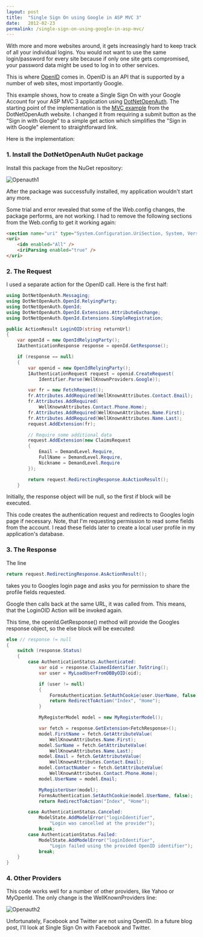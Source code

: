```yaml
---
layout: post
title:  "Single Sign On using Google in ASP MVC 3"
date:   2012-02-23
permalink: /single-sign-on-using-google-in-asp-mvc/
---
```

With more and more websites around, it gets increasingly hard to keep track of all your individual logins. You would not want to use the same login/password for every site because if only one site gets compromised, your password data might be used to log in to other services.

This is where [OpenID](http://www.openid.co.uk/) comes in. OpenID is an API that is supported by a number of web sites, most importantly Google.

This example shows, how to create a Single Sign On with your Google Account for your 
ASP MVC 3 application using [DotNetOpenAuth](http://www.dotnetopenauth.net/). The 
starting point of the implementation is the [MVC example](http://www.dotnetopenauth.net/developers/help/programmatic-openid-relying-party/) 
from the DotNetOpenAuth website. I changed it from requiring a submit button as the "Sign in with Google" to a simple get action which simplifies the "Sign in with Google" element to straightforward link.

Here is the implementation:

### 1. Install the DotNetOpenAuth NuGet package

Install this package from the NuGet repository:

![Openauth1](/assets/blog/images/openauth1.png)

After the package was successfully installed, my application wouldn't start any more.

Some trial and error revealed that some of the Web.config changes, the package performs, are not working. I had to remove the following sections from the Web.config to get it working again:
```html
<section name="uri" type="System.Configuration.UriSection, System, Version=2.0.0.0, Culture=neutral, PublicKeyToken=b77a5c561934e089" />
<uri>
    <idn enabled="All" />
    <iriParsing enabled="true" />
</uri>
```

### 2. The Request

I used a separate action for the OpenID call. Here is the first half:
```csharp
using DotNetOpenAuth.Messaging;
using DotNetOpenAuth.OpenId.RelyingParty;
using DotNetOpenAuth.OpenId;
using DotNetOpenAuth.OpenId.Extensions.AttributeExchange;
using DotNetOpenAuth.OpenId.Extensions.SimpleRegistration;

public ActionResult LoginOID(string returnUrl)
{
    var openId = new OpenIdRelyingParty();
    IAuthenticationResponse response = openId.GetResponse();

    if (response == null)
    {
        var openid = new OpenIdRelyingParty();
        IAuthenticationRequest request = openid.CreateRequest(
            Identifier.Parse(WellKnownProviders.Google));

        var fr = new FetchRequest();
        fr.Attributes.AddRequired(WellKnownAttributes.Contact.Email);
        fr.Attributes.AddRequired(
            WellKnownAttributes.Contact.Phone.Home);
        fr.Attributes.AddRequired(WellKnownAttributes.Name.First);
        fr.Attributes.AddRequired(WellKnownAttributes.Name.Last);
        request.AddExtension(fr);

        // Require some additional data
        request.AddExtension(new ClaimsRequest
        {
            Email = DemandLevel.Require,
            FullName = DemandLevel.Require,
            Nickname = DemandLevel.Require
        });

        return request.RedirectingResponse.AsActionResult();
    }
```
Initially, the response object will be null, so the first if block will be executed.

This code creates the authentication request and redirects to Googles login page if necessary. Note, that I'm requesting permission to read some fields from the account. I read these fields later to create a local user profile in my application's database.

### 3. The Response

The line
```csharp
return request.RedirectingResponse.AsActionResult();
```
takes you to Googles login page and asks you for permission to share the profile fields requested.

Google then calls back at the same URL, it was called from. This means, that the LoginOID Action will be invoked again.

This time, the openId.GetResponse() method will provide the Googles response object, so the else block will be executed:
```csharp
else // response != null
{
    switch (response.Status)
    {
        case AuthenticationStatus.Authenticated:
            var oid = response.ClaimedIdentifier.ToString();
            var user = MyLoadUserFromDBByOID(oid);

            if (user != null)
            {
                FormsAuthentication.SetAuthCookie(user.UserName, false);
                return RedirectToAction("Index", "Home");
            }

            MyRegisterModel model = new MyRegisterModel();

            var fetch = response.GetExtension<FetchResponse>();
            model.FirstName = fetch.GetAttributeValue(
                WellKnownAttributes.Name.First);
            model.SurName = fetch.GetAttributeValue(
                WellKnownAttributes.Name.Last);
            model.Email = fetch.GetAttributeValue(
                WellKnownAttributes.Contact.Email);
            model.ContactNumber = fetch.GetAttributeValue(
                WellKnownAttributes.Contact.Phone.Home);
            model.UserName = model.Email;

            MyRegisterUser(model);
            FormsAuthentication.SetAuthCookie(model.UserName, false);
            return RedirectToAction("Index", "Home");

        case AuthenticationStatus.Canceled:
            ModelState.AddModelError("loginIdentifier",
                "Login was cancelled at the provider");
            break;
        case AuthenticationStatus.Failed:
            ModelState.AddModelError("loginIdentifier",
                "Login failed using the provided OpenID identifier");
            break;
    }
}
```
### 4. Other Providers
This code works well for a number of other providers, like Yahoo or MyOpenId. The only change is the WellKnownProviders line:

![Openauth2](/assets/blog/images/openauth2.png)

Unfortunately, Facebook and Twitter are not using OpenID. In a future blog post, I'll look at Single Sign On with Facebook and Twitter.
